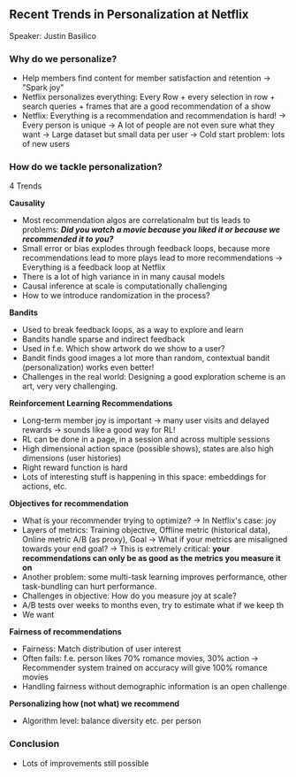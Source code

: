 ## Recent Trends in Personalization at Netflix
 Speaker: Justin Basilico 

### Why do we personalize? 
- Help members find content for member satisfaction and retention -> "Spark joy"
- Netflix personalizes everything: Every Row + every selection in row + search queries + frames that are a good recommendation of a show
- Netflix: Everything is a recommendation and recommendation is hard!
  -> Every person is unique
  -> A lot of people are not even sure what they want
  -> Large dataset but small data per user
  -> Cold start problem: lots of new users

### How do we tackle personalization?
4 Trends 

 **Causality**
- Most recommendation algos are correlationalm but tis leads to problems: ***Did you watch a movie because you liked it or because we recommended it to you?***
- Small error or bias explodes through feedback loops, because more recommendations lead to more plays lead to more recommendations -> Everything is a feedback loop at Netflix
- There is a lot of high variance in in many causal models
- Causal inference at scale is computationally challenging
- How to we introduce randomization in the process?

**Bandits**
- Used to break feedback loops, as a way to explore and learn
- Bandits handle sparse and indirect feedback 
- Used in f.e. Which show artwork do we show to a user?
- Bandit finds good images a lot more than random, contextual bandit (personalization) works even better! 
- Challenges in the real world: Designing a good exploration scheme is an art, very very challenging.

**Reinforcement Learning Recommendations**
- Long-term member joy is important -> many user visits and delayed rewards -> sounds like a good way for RL!
- RL can be done in a page, in a session and across multiple sessions
- High dimensional action space (possible shows), states are also high dimensions (user histories)
- Right reward function is hard
- Lots of interesting stuff is happening in this space: embeddings for actions, etc. 

**Objectives for recommendation**
- What is your recommender trying to optimize? -> In Netflix's case: joy
- Layers of metrics: Training objective, Offline metric (historical data), Online metric A/B (as proxy), Goal
  -> What if your metrics are misaligned towards your end goal? -> This is extremely critical: **your recommendations can only be as good as the metrics you measure it on**
- Another problem: some multi-task learning improves performance, other task-bundling can hurt performance.
- Challenges in objective: How do you measure joy at scale? 
- A/B tests over weeks to months even, try to estimate what if we keep th
- We want

**Fairness of recommendations**
- Fairness: Match distribution of user interest
- Often fails: f.e. person likes 70% romance movies, 30% action -> Recommender system trained on accuracy will give 100% romance movies
- Handling fairness without demographic information is an open challenge

**Personalizing how (not what) we recommend**
- Algorithm level: balance diversity etc. per person

### Conclusion
- Lots of improvements still possible
